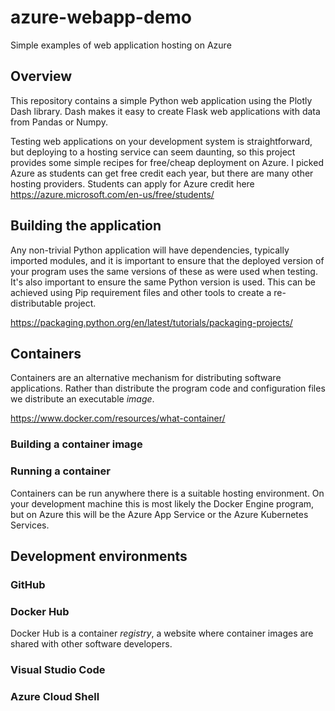 # azure-webapp-demo

Simple examples of web application hosting on Azure

## Overview

This repository contains a simple Python web application using the Plotly Dash library. Dash makes it easy to create Flask web applications with data from Pandas or Numpy.

Testing web applications on your development system is straightforward, but deploying to a hosting service can seem daunting, so this project provides some simple recipes for free/cheap deployment on Azure.  I picked Azure as students can get free credit each year, but there are many other hosting providers. Students can apply for Azure credit here <https://azure.microsoft.com/en-us/free/students/>

## Building the application

Any non-trivial Python application will have dependencies, typically imported modules, and it is important to ensure that the deployed version of your program uses the same versions of these as were used when testing. It's also important to ensure the same Python version is used.  This can be achieved using Pip requirement files and other tools to create a re-distributable project.

<https://packaging.python.org/en/latest/tutorials/packaging-projects/>

## Containers

Containers are an alternative mechanism for distributing software applications.  Rather than distribute the program code and configuration files we distribute an executable *image*.

<https://www.docker.com/resources/what-container/>

### Building a container image

### Running a container

Containers can be run anywhere there is a suitable hosting environment. On your development machine this is most likely the Docker Engine program, but on Azure this will be the Azure App Service or the Azure Kubernetes Services.

## Development environments

### GitHub

### Docker Hub

Docker Hub is a container *registry*, a website where container images are shared with other software developers.

### Visual Studio Code

### Azure Cloud Shell
